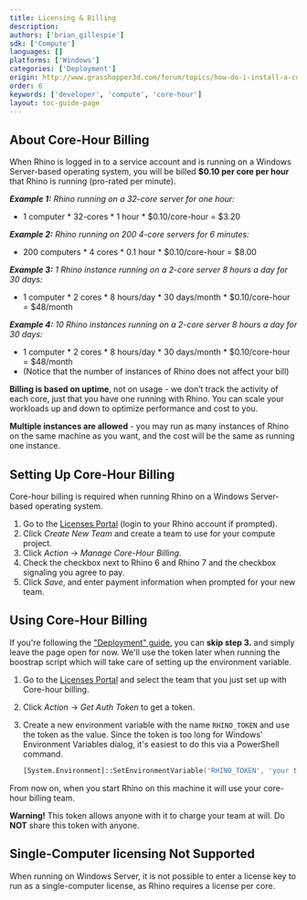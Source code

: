 ```yaml
---
title: Licensing & Billing
description: 
authors: ['brian_gillespie']
sdk: ['Compute']
languages: []
platforms: ['Windows']
categories: ['Deployment']
origin: http://www.grasshopper3d.com/forum/topics/how-do-i-install-a-custom-ghx
order: 6
keywords: ['developer', 'compute', 'core-hour']
layout: toc-guide-page
---
```



## About Core-Hour Billing

When Rhino is logged in to a service account and is running on a Windows Server-based operating system, you will be billed **$0.10 per core per hour** that Rhino is running (pro-rated per minute).

***Example 1:** Rhino running on a 32-core server for one hour:*

  * 1 computer * 32-cores * 1 hour * $0.10/core-hour = $3.20

***Example 2:** Rhino running on 200 4-core servers for 6 minutes:*

  * 200 computers * 4 cores * 0.1 hour * $0.10/core-hour = $8.00

***Example 3:** 1 Rhino instance running on a 2-core server 8 hours a day for 30 days:*
  * 1 computer * 2 cores * 8 hours/day * 30 days/month * $0.10/core-hour = $48/month

***Example 4:** 10 Rhino instances running on a 2-core server 8 hours a day for 30 days:*
  * 1 computer * 2 cores * 8 hours/day * 30 days/month * $0.10/core-hour = $48/month
  * (Notice that the number of instances of Rhino does not affect your bill)

**Billing is based on uptime**, not on usage - we don’t track the activity of each core, just that you have one running with Rhino. You can scale your workloads up and down to optimize performance and cost to you.

**Multiple instances are allowed** - you may run as many instances of Rhino on the same machine as you want, and the cost will be the same as running one instance.

## Setting Up Core-Hour Billing

Core-hour billing is required when running Rhino on a Windows Server-based operating system.

1. Go to the [Licenses Portal](https://www.rhino3d.com/licenses?_forceEmpty=true) (login to your Rhino account if prompted).
2. Click _Create New Team_ and create a team to use for your compute project.
3. Click _Action_ -> _Manage Core-Hour Billing_.
4. Check the checkbox next to Rhino 6 and Rhino 7 and the checkbox signaling you agree to pay.
5. Click _Save_, and enter payment information when prompted for your new team.

## Using Core-Hour Billing

<div class="alert alert-info" role="alert">
If you're following the <a href="../deploy" class="alert-link">"Deployment" guide</a>, you can <strong>skip step 3.</strong> and simply leave the page open for now. We'll use the token later when running the boostrap script which will take care of setting up the environment variable.
</div>

1. Go to the [Licenses Portal](https://www.rhino3d.com/licenses?_forceEmpty=true) and select the team that you just set up with Core-hour billing.
2. Click _Action_ -> _Get Auth Token_ to get a token.
3. Create a new environment variable with the name `RHINO_TOKEN` and use the token as the value. Since the token is too long for Windows' Environment Variables dialog, it's easiest to do this via a PowerShell command.

    ```ps
    [System.Environment]::SetEnvironmentVariable('RHINO_TOKEN', 'your token here', 'Machine')
    ```

From now on, when you start Rhino on this machine it will use your core-hour billing team.

<div class="alert alert-warning" role="alert">
<strong>Warning!</strong> This token allows anyone with it to charge your team at will. Do <strong>NOT</strong> share this token with anyone.
</div>

## Single-Computer licensing Not Supported

When running on Windows Server, it is not possible to enter a license key to run as a single-computer license, as Rhino requires a license per core.
